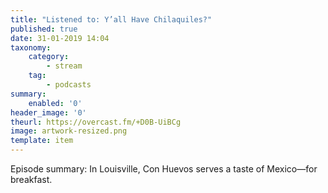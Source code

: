 ```yaml
---
title: "Listened to: Y’all Have Chilaquiles?"
published: true
date: 31-01-2019 14:04
taxonomy:
    category:
        - stream
    tag:
        - podcasts
summary:
    enabled: '0'
header_image: '0'
theurl: https://overcast.fm/+D0B-UiBCg
image: artwork-resized.png
template: item
---
```

 
Episode summary: In Louisville, Con Huevos serves a taste of Mexico—for breakfast.
